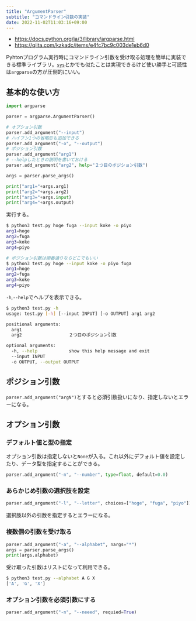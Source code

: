 ```yaml
---
title: "ArgumentParser"
subtitle: "コマンドライン引数の実装"
date: 2022-11-02T11:03:16+09:00
---
```


- https://docs.python.org/ja/3/library/argparse.html
- https://qiita.com/kzkadc/items/e4fc7bc9c003de1eb6d0

Pyhtonプログラム実行時にコマンドライン引数を受け取る処理を簡単に実装できる標準ライブラリ。[`sys`](https://docs.python.org/ja/3/library/sys.html?highlight=sys#module-sys)とかでも似たことは実現できるけど使い勝手と可読性は`argparse`の方が圧倒的にいい。


## 基本的な使い方
```python
import argparse

parser = argparse.ArgumentParser()

# オプション引数
parser.add_argument("--input")
# ハイフン1つの省略形も追加できる
parser.add_argument("-o", "--output")
# ポジション引数
parser.add_argument("arg1")
# --helpしたときの説明を書いておける
parser.add_argument("arg2", help="２つ目のポジション引数")

args = parser.parse_args()

print("arg1="+args.arg1)
print("arg2="+args.arg2)
print("arg3="+args.input)
print("arg4="+args.output)
```

実行する。
```sh
$ python3 test.py hoge fuga --input koke -o piyo
arg1=hoge
arg2=fuga
arg3=koke
arg4=piyo

# ポジション引数は順番通りならどこでもいい
$ python3 test.py hoge --input koke -o piyo fuga
arg1=hoge
arg2=fuga
arg3=koke
arg4=piyo
```

`-h`,`--help`でヘルプを表示できる。
```sh
$ python3 test.py -h
usage: test.py [-h] [--input INPUT] [-o OUTPUT] arg1 arg2

positional arguments:
  arg1
  arg2                  ２つ目のポジション引数

optional arguments:
  -h, --help            show this help message and exit
  --input INPUT
  -o OUTPUT, --output OUTPUT
```


## ポジション引数
`parser.add_argument("argN")`とすると必須引数扱いになり、指定しないとエラーになる。

## オプション引数
### デフォルト値と型の指定
オプション引数は指定しないと`None`が入る。これ以外にデフォルト値を設定したり、データ型を指定することができる。
```python
parser.add_argument("-n", "--number", type=float, default=0.0)
```


### あらかじめ引数の選択肢を設定
```python
parser.add_argument("-l", "--letter", choices=["hoge", "fuga", "piyo"])
```
選択肢以外の引数を指定するとエラーになる。


### 複数個の引数を受け取る
```python
parser.add_argument("-a", "--alphabet", nargs="*")
args = parser.parse_args()
print(args.alphabet)
```

受け取った引数はリストになって利用できる。

```sh
$ python3 test.py --alphabet A G X
['A', 'G', 'X']
```


### オプション引数を必須引数にする
```python
parser.add_argument("-n", "--neeed", requied=True)
```
